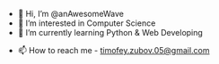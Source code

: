 - 👋 Hi, I’m @anAwesomeWave
- 👀 I’m interested in Computer Science 
- 🌱 I’m currently learning Python & Web Developing
<!-- - 💞️ I’m looking to collaborate on ... -->
- 📫 How to reach me - timofey.zubov.05@gmail.com

<!---
anAwesomeWave/anAwesomeWave is a ✨ special ✨ repository because its `README.md` (this file) appears on your GitHub profile.
You can click the Preview link to take a look at your changes.
--->

